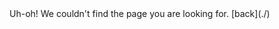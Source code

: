 <div class="content404">
  Uh-oh! We couldn't find the page you are looking for.
  [back](./)

</div>
